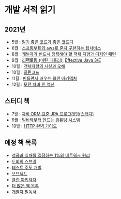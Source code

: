 # 개발 서적 읽기

## 2021년
- 5월 : [읽기 좋은 코드가 좋은 코드다](http://www.yes24.com/Product/Goods/6692314)
- 6월 : [스프링부트와 aws로 혼자 구현하는 웹서비스](http://www.yes24.com/Product/Goods/83849117)
- 8월 : [개발자가 반드시 정복해야 할 객체 지향과 디자인 패턴](http://www.yes24.com/Product/Goods/9179120)
- 9월 : [리팩토링 (마틴 파울러)](http://www.yes24.com/Product/Goods/267290), [Effective Java 3/E](http://www.yes24.com/Product/Goods/65551284?OzSrank=1)
- 10월 : [객체지향의 사실과 오해](http://www.yes24.com/Product/Goods/18249021)
- 10월 : [클린코드](http://www.yes24.com/Product/Goods/11681152)
- 11월 : [만들면서 배우는 클린 아키텍처](http://www.yes24.com/Product/Goods/105138479)
- 12월 : [모던 자바 인 액션](http://www.yes24.com/Product/Goods/77125987)

## 스터디 책
- 7월 : [자바 ORM 표준 JPA 프로그래밍(스터디)](http://www.yes24.com/Product/Goods/19040233)
- 9월 : [밑바닥부터 만드는 컴퓨팅 시스템](http://www.yes24.com/Product/Goods/71129079)
- 10월 : [HTTP 완벽 가이드](http://www.yes24.com/Product/Goods/15381085)



## 예정 책 목록
- [성공과 실패를 결정하는 1%의 네트워크 원리](http://www.yes24.com/Product/Goods/90640081)
- [토비의 스프링](http://www.yes24.com/Product/Goods/7516911)
- [테스트 주도 개발](http://www.yes24.com/Product/Goods/12246033?OzSrank=1)
- [오브젝트](http://www.yes24.com/Product/Goods/74219491)
- [클린 아키텍처](http://www.yes24.com/Product/Goods/77283734)
- [더 많은 책 목록](https://www.notion.so/2021-de02598a8b5d4ab5a9d1c7f9aa069e3f)
- [개발자 필독서](https://www.kyobobook.co.kr/eventRenewal/eventViewByPid.laf?eventPid=42768)
